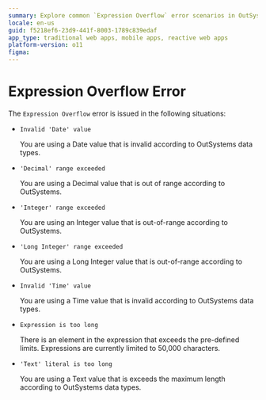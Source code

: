 ```yaml
---
summary: Explore common `Expression Overflow` error scenarios in OutSystems 11 (O11) related to data type limits and value ranges.
locale: en-us
guid: f5218ef6-23d9-441f-8003-1789c839edaf
app_type: traditional web apps, mobile apps, reactive web apps
platform-version: o11
figma:
---
```


# Expression Overflow Error

The `Expression Overflow` error is issued in the following situations:

* `Invalid 'Date' value`
  
    You are using a Date value that is invalid according to OutSystems data types.

* `'Decimal' range exceeded`
  
    You are using a Decimal value that is out of range according to OutSystems.

* `'Integer' range exceeded`
  
    You are using an Integer value that is out-of-range according to OutSystems.

* `'Long Integer' range exceeded`
  
    You are using a Long Integer value that is out-of-range according to OutSystems.

* `Invalid 'Time' value`
  
    You are using a Time value that is invalid according to OutSystems data types.

* `Expression is too long`
  
    There is an element in the expression that exceeds the pre-defined limits. Expressions are currently limited to 50,000 characters.

* `'Text' literal is too long`
  
    You are using a Text value that is exceeds the maximum length according to OutSystems data types.
